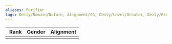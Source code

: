 ```yaml
---
aliases: Purifier
tags: Deity/Domain/Nature, Alignment/CG, Deity/Level/Greater, Deity/Group/Thediac
---
```

| Rank | Gender | Alignment |
|:-:|:-:|:-:|
||||
